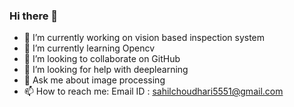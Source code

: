 ### Hi there 👋

<!--
**sahildinho/sahildinho** is a ✨ _special_ ✨ repository because its `README.md` (this file) appears on your GitHub profile.

Here are some ideas to get you started:
-->
- 🔭 I’m currently working on vision based inspection system
- 🌱 I’m currently learning Opencv
- 👯 I’m looking to collaborate on GitHub
- 🤔 I’m looking for help with deeplearning
- 💬 Ask me about image processing
- 📫 How to reach me: Email ID : sahilchoudhari5551@gmail.com




